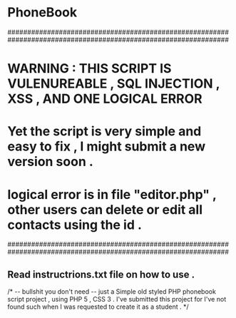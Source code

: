 # PhoneBook
################################################################################################################
# WARNING : THIS SCRIPT IS VULENUREABLE , SQL INJECTION , XSS , AND ONE LOGICAL ERROR
# Yet the script is very simple and easy to fix , I might submit a new version soon .
# logical error is in file "editor.php" , other users can delete or edit all contacts using the id .
################################################################################################################

## Read instructrions.txt file on how to use .

/* -- bullshit you don't need --
just a Simple old styled PHP phonebook script project , using PHP 5 , CSS 3 .
I've submitted this project for I've not found such when I was requested to create it as a student . */

